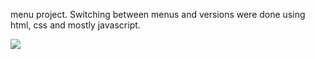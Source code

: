 menu project. Switching between menus and versions were done using html, css and mostly javascript.

![](menusccreen.gif)
